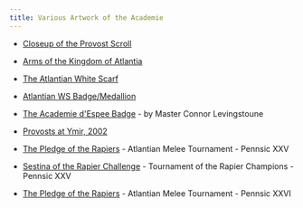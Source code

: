 ```yaml
---
title: Various Artwork of the Academie
---
```


* [Closeup of the Provost Scroll](scroll)
* [Arms of the Kingdom of Atlantia](/images/Atlantia.gif)
* [The Atlantian White Scarf](/images/ws_shrse.gif)
* [Atlantian WS Badge/Medallion](/images/ws_medallion.gif)
* [The Academie d'Espee Badge](/images/ade_badge.gif) - by Master Connor Levingstoune
* [Provosts at Ymir, 2002](group-pictures)

* [The Pledge of the Rapiers](poem) - Atlantian Melee Tournament - Pennsic XXV
* [Sestina of the Rapier Challenge](poem3) - Tournament of the Rapier Champions - Pennsic XXV
* [The Pledge of the Rapiers](poem2) - Atlantian Melee Tournament - Pennsic XXVI
